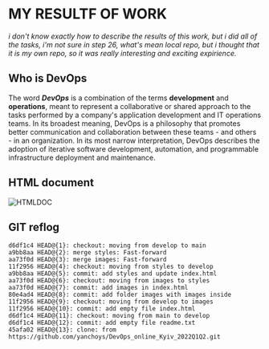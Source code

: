 # MY RESULTF OF WORK
*i don't know exactly how to describe the results of this work, but i did all of the tasks, i'm not sure in step 26, what's mean local repo, but i thought that it is my own repo, so it was really interesting and exciting expirience.* 

## Who is DevOps
The word ***DevOps*** is a combination of the terms **development** and **operations**, meant to represent a collaborative or shared approach to the tasks performed by a company's application development and IT operations teams.
In its broadest meaning, DevOps is a philosophy that promotes better communication and collaboration between these teams - and others - in an organization. In its most narrow interpretation, DevOps describes the adoption of iterative software development, automation, and programmable infrastructure deployment and maintenance.

## HTML document
![HTMLDOC](https://thumbs2.imgbox.com/f5/e8/SFpBe9N0_t.png)
## GIT reflog
```a9bb8aa HEAD@{0}: merge develop: Fast-forward
d6df1c4 HEAD@{1}: checkout: moving from develop to main
a9bb8aa HEAD@{2}: merge styles: Fast-forward
aa73f0d HEAD@{3}: merge images: Fast-forward
11f2956 HEAD@{4}: checkout: moving from styles to develop
a9bb8aa HEAD@{5}: commit: add styles and update index.html
aa73f0d HEAD@{6}: checkout: moving from images to styles
aa73f0d HEAD@{7}: commit: add images in index.html
80e4ad4 HEAD@{8}: commit: add folder images with images inside
11f2956 HEAD@{9}: checkout: moving from develop to images
11f2956 HEAD@{10}: commit: add empty file index.html
d6df1c4 HEAD@{11}: checkout: moving from main to develop
d6df1c4 HEAD@{12}: commit: add empty file readme.txt
45afa02 HEAD@{13}: clone: from https://github.com/yanchoys/DevOps_online_Kyiv_2022Q1Q2.git
```
